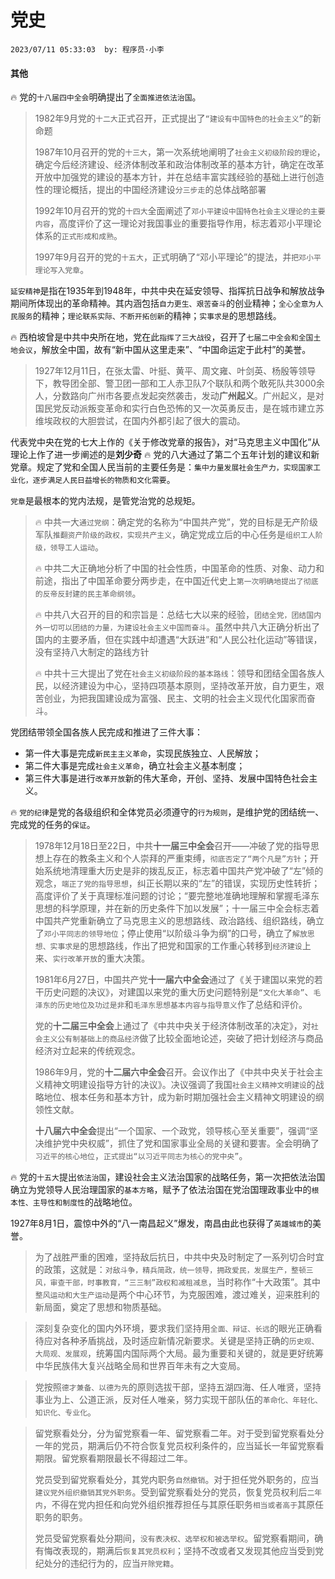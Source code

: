 # 党史
`2023/07/11 05:33:03  by: 程序员·小李`

#### 其他

🔥 党的`十八届四中全会`明确提出了`全面推进依法治国`。

> 1982年9月党的`十二大`正式召开，正式提出了`“建设有中国特色的社会主义”`的新命题
>
> 1987年10月召开的党的`十三大`，第一次系统地阐明了`社会主义初级阶段的理论`，确定今后经济建设、经济体制改革和政治体制改革的基本方针，确定在改革开放中加强党的建设的基本方针，并在总结丰富实践经验的基础上进行创造性的理论概括，提出的中国经济建设`分三步走`的总体战略部署
>
> 1992年10月召开的党的`十四大`全面阐述了`邓小平建设中国特色社会主义理论的主要内容`，高度评价了这一理论对我国事业的重要指导作用，标志着邓小平理论体系的`正式形成和成熟`。
>
> 1997年9月召开的党的`十五大`，正式明确了“邓小平理论”的提法，并`把邓小平理论写入党章`。

`延安精神`是指在1935年到1948年，中共中央在延安领导、指挥抗日战争和解放战争期间所体现出的革命精神。其内涵包括`自力更生、艰苦奋斗`的创业精神；`全心全意为人民服务`的精神；`理论联系实际、不断开拓创新`的精神；`实事求是`的思想路线。

🔥 西柏坡曾是中共中央所在地，党在此`指挥了三大战役`，召开了`七届二中全会和全国土地会议`，解放全中国，故有“新中国从这里走来”、“中国命运定于此村”的美誉。

> 1927年12月11日，在张太雷、叶挺、黄平、周文雍、叶剑英、杨殷等领导下，教导团全部、警卫团一部和工人赤卫队7个联队和两个敢死队共3000余人，分数路向广州市各要点发起突然袭击，发动**广州起义**。广州起义，是对国民党反动派叛变革命和实行白色恐怖的又一次英勇反击，是在城市建立苏维埃政权的大胆尝试，在国内外都引起了很大的震动。

代表党中央在党的七大上作的《关于修改党章的报告》，对“马克思主义中国化”从理论上作了进一步阐述的是**刘少奇**
🔥 党的八大通过了第二个五年计划的建议和新党章。规定了党和全国人民当前的主要任务是：`集中力量发展社会生产力，实现国家工业化，逐步满足人民日益增长的物质和文化需要`。

`党章`是最根本的党内法规，是管党治党的总规矩。

> 🔥 中共一大`通过党纲`：确定党的名称为“中国共产党”，党的目标是无产阶级军队`推翻资产阶级的政权，实现共产主义`，确定党成立后的中心任务是`组织工人阶级，领导工人运动`。
>
> 🔥 中共二大正确地分析了中国的社会性质，中国革命的性质、对象、动力和前途，指出了中国革命要分两步走，在中国近代史上`第一次明确地提出了彻底的反帝反封建的民主革命纲领`。
>
> 🔥 中共八大召开的目的和宗旨是：总结七大以来的经验，`团结全党，团结国内外一切可以团结的力量，为建设社会主义中国而奋斗`。虽然中共八大正确分析出了国内的主要矛盾，但在实践中却遭遇“大跃进”和“人民公社化运动”等错误，没有坚持八大制定的路线方针
>
> 🔥 中共十三大提出了党在`社会主义初级阶段的基本路线`：领导和团结全国各族人民，以经济建设为中心，坚持四项基本原则，坚持改革开放，自力更生，艰苦创业，为把我国建设成为富强、民主、文明的社会主义现代化国家而奋斗。

党团结带领全国各族人民完成和推进了三件大事：
* 第一件大事是完成`新民主主义革命`，实现民族独立、人民解放；
* 第二件大事是完成`社会主义革命`，确立社会主义基本制度；  
* 第三件大事是进行`改革开放`新的伟大革命，开创、坚持、发展中国特色社会主义。
 
🔥 `党的纪律`是党的各级组织和全体党员必须遵守的`行为规则`，是维护党的团结统一、完成党的任务的`保证`。


> 1978年12月18日至22日，中共**十一届三中全会**召开——冲破了党的指导思想上存在的教条主义和个人崇拜的严重束缚，`彻底否定了“两个凡是”方针`；开始系统地清理重大历史是非的拨乱反正，标志着中国共产党冲破了“左”倾的观念，`端正了党的指导思想`，纠正长期以来的“左”的错误，实现历史性转折；高度评价了关于真理标准问题的讨论；“要完整地准确地理解和掌握毛泽东思想的科学原理，并在新的历史条件下加以发展”；十一届三中全会标志着中国共产党重新确立了马克思主义的思想路线、政治路线、组织路线，确立了`邓小平同志的领导地位`；停止使用“以阶级斗争为纲”的口号，确立了`解放思想、实事求是`的思想路线，作出了把党和国家的工作重心转移到`经济建设`上来、`实行改革开放`的重大决策。
>
>1981年6月27日，中国共产党**十一届六中全会**通过了《关于建国以来党的若干历史问题的决议》，对建国以来党的重大历史问题特别是`“文化大革命”`、`毛泽东的历史地位及功过是非`和`毛泽东思想基本内容与指导意义`作了总结和评价。
>
> 党的**十二届三中全会**上通过了《中共中央关于经济体制改革的决定》，对`社会主义公有制基础上的商品经济`做了比较全面地论述，突破了把计划经济与商品经济对立起来的传统观念。
>
> 1986年9月，党的**十二届六中全会**召开。会议作出了《中共中央关于社会主义精神文明建设指导方针的决议》。决议强调了我国`社会主义精神文明建设`的战略地位、根本任务和基本方针，成为新时期加强社会主义精神文明建设的纲领性文献。
>
>**十八届六中全会**提出“一个国家、一个政党，领导核心至关重要”，强调“坚决维护党中央权威”，抓住了党和国家事业全局的关键和要害。全会明确了`习近平的核心地位`，`正式提出“以习近平同志为核心的党中央”`。

🔥 党的`十五大`提出`依法治国`，建设社会主义法治国家的战略任务，第一次把依法治国确立为党领导人民治理国家的`基本方略`，赋予了依法治国在党治国理政事业中的`根本性、主导性和制度性`的战略地位。

1927年8月1日，震惊中外的“八一南昌起义”爆发，南昌由此也获得了`英雄城市`的美誉。

> 为了战胜严重的困难，坚持敌后抗日，中共中央及时制定了一系列切合时宜的政策，这就是：`对敌斗争，精兵简政，统一领导，拥政爱民，发展生产，整顿三风，审查干部，时事教育，“三三制”政权和减租减息`，当时称作“十大政策”。其中`整风运动和大生产运动`是两个中心环节，为克服困难，渡过难关，迎来胜利的新局面，奠定了思想和物质基础。

> 深刻复杂变化的国内外环境，要求我们坚持用`全面、辩证、长远`的眼光正确看待应对各种矛盾挑战，及时适应新情况新要求。关键是坚持正确的`历史观、大局观、发展观`，统筹国内国际两个大局。最为重要和关键的，就是更好统筹中华民族伟大复兴战略全局和世界百年未有之大变局。

> 党按照`德才兼备、以德为先`的原则选拔干部，坚持五湖四海、任人唯贤，坚持事业为上、公道正派，反对任人唯亲，努力实现干部队伍的`革命化、年轻化、知识化、专业化`。

> 留党察看处分，分为留党察看一年、留党察看二年。对于受到留党察看处分一年的党员，期满后仍不符合恢复党员权利条件的，应当延长一年留党察看期限。留党察看期限最长不得超过二年。
>
>党员受到留党察看处分，其党内职务`自然撤销`。对于担任党外职务的，应当`建议党外组织撤销其党外职务`。受到留党察看处分的党员，恢复党员权利后`二年内`，不得在党内担任和向党外组织推荐担任与其原任职务`相当或者高于`其原任职务的职务。
> 
> 党员受留党察看处分期间，`没有表决权、选举权和被选举权`。留党察看期间，确有悔改表现的，期满后`恢复其党员权利`；坚持不改或者又发现其他应当受到党纪处分的违纪行为的，应当`开除党籍`。